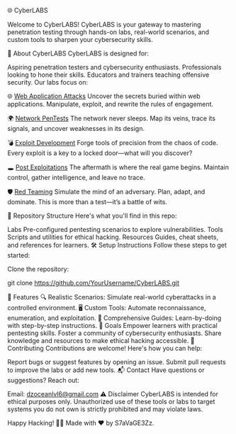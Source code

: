 🌐 CyberLABS


Welcome to CyberLABS!
CyberLABS is your gateway to mastering penetration testing through hands-on labs, real-world scenarios, and custom tools to sharpen your cybersecurity skills.

🚀 About CyberLABS
CyberLABS is designed for:

Aspiring penetration testers and cybersecurity enthusiasts.
Professionals looking to hone their skills.
Educators and trainers teaching offensive security.
Our labs focus on:


🌐 [Web Application Attacks](https://github.com/fmocean/CyberLABS/wiki/Web-Application-Attacks-%F0%9F%8C%90%F0%9F%95%B8%EF%B8%8F)
Uncover the secrets buried within web applications. Manipulate, exploit, and rewrite the rules of engagement.

🌍 [Network PenTests](https://github.com/fmocean/CyberLABS/wiki/Network-PenTests-%F0%9F%8C%8D%E2%9A%A1)
The network never sleeps. Map its veins, trace its signals, and uncover weaknesses in its design.

💣 [Exploit Development](https://github.com/fmocean/CyberLABS/wiki/Exploit-Development-%F0%9F%92%A3%F0%9F%A7%A9)
Forge tools of precision from the chaos of code. Every exploit is a key to a locked door—what will you discover?

🕳️ [Post Exploitations](https://github.com/fmocean/CyberLABS/wiki/Post-Exploitations-%F0%9F%95%B3%EF%B8%8F%F0%9F%90%BE)
The aftermath is where the real game begins. Maintain control, gather intelligence, and leave no trace.

🛡️ [Red Teaming](https://github.com/fmocean/CyberLABS/wiki/Red-Teaming-%F0%9F%9B%A1%EF%B8%8F%F0%9F%91%B9)
Simulate the mind of an adversary. Plan, adapt, and dominate. This is more than a test—it’s a battle of wits.





📂 Repository Structure
Here's what you'll find in this repo:

Labs
Pre-configured pentesting scenarios to explore vulnerabilities.
Tools
Scripts and utilities for ethical hacking.
Resources
Guides, cheat sheets, and references for learners.
🛠️ Setup Instructions
Follow these steps to get started:

Clone the repository:

git clone https://github.com/YourUsername/CyberLABS.git


🌟 Features
🔍 Realistic Scenarios: Simulate real-world cyberattacks in a controlled environment.
🖥️ Custom Tools: Automate reconnaissance, enumeration, and exploitation.
📖 Comprehensive Guides: Learn-by-doing with step-by-step instructions.
🎯 Goals
Empower learners with practical pentesting skills.
Foster a community of cybersecurity enthusiasts.
Share knowledge and resources to make ethical hacking accessible.
🤝 Contributing
Contributions are welcome! Here's how you can help:

Report bugs or suggest features by opening an issue.
Submit pull requests to improve the labs or add new tools.
📬 Contact
Have questions or suggestions? Reach out:

Email: dzoceanlvl6@gmail.com
⚠️ Disclaimer
CyberLABS is intended for ethical purposes only. Unauthorized use of these tools or labs to target systems you do not own is strictly prohibited and may violate laws.

Happy Hacking! 🐱‍💻
Made with ❤️ by S7aVaGE3Zz.

